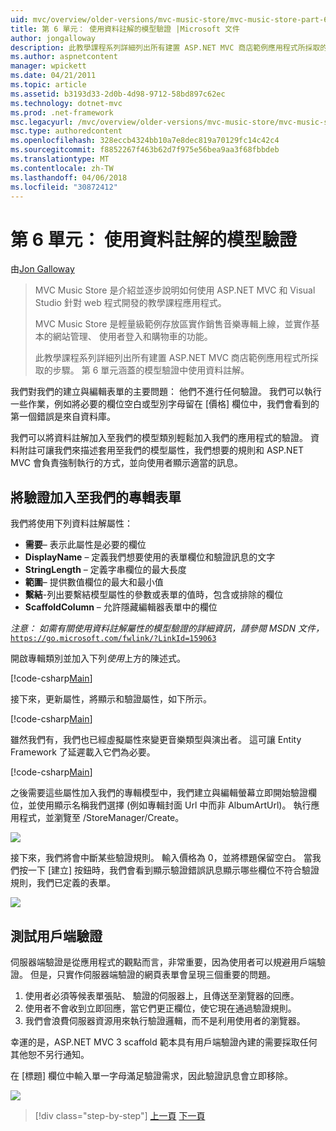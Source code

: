 ```yaml
---
uid: mvc/overview/older-versions/mvc-music-store/mvc-music-store-part-6
title: 第 6 單元： 使用資料註解的模型驗證 |Microsoft 文件
author: jongalloway
description: 此教學課程系列詳細列出所有建置 ASP.NET MVC 商店範例應用程式所採取的步驟。 第 6 單元涵蓋 V 模型使用資料註解...
ms.author: aspnetcontent
manager: wpickett
ms.date: 04/21/2011
ms.topic: article
ms.assetid: b3193d33-2d0b-4d98-9712-58bd897c62ec
ms.technology: dotnet-mvc
ms.prod: .net-framework
msc.legacyurl: /mvc/overview/older-versions/mvc-music-store/mvc-music-store-part-6
msc.type: authoredcontent
ms.openlocfilehash: 328eccb4324bb10a7e8dec819a70129fc14c42c4
ms.sourcegitcommit: f8852267f463b62d7f975e56bea9aa3f68fbbdeb
ms.translationtype: MT
ms.contentlocale: zh-TW
ms.lasthandoff: 04/06/2018
ms.locfileid: "30872412"
---
```

<a name="part-6-using-data-annotations-for-model-validation"></a>第 6 單元： 使用資料註解的模型驗證
====================
由[Jon Galloway](https://github.com/jongalloway)

> MVC Music Store 是介紹並逐步說明如何使用 ASP.NET MVC 和 Visual Studio 針對 web 程式開發的教學課程應用程式。  
>   
> MVC Music Store 是輕量級範例存放區實作銷售音樂專輯上線，並實作基本的網站管理、 使用者登入和購物車的功能。  
>   
> 此教學課程系列詳細列出所有建置 ASP.NET MVC 商店範例應用程式所採取的步驟。 第 6 單元涵蓋的模型驗證中使用資料註解。


我們對我們的建立與編輯表單的主要問題： 他們不進行任何驗證。 我們可以執行一些作業，例如將必要的欄位空白或型別字母留在 [價格] 欄位中，我們會看到的第一個錯誤是來自資料庫。

我們可以將資料註解加入至我們的模型類別輕鬆加入我們的應用程式的驗證。 資料附註可讓我們來描述套用至我們的模型屬性，我們想要的規則和 ASP.NET MVC 會負責強制執行的方式，並向使用者顯示適當的訊息。

## <a name="adding-validation-to-our-album-forms"></a>將驗證加入至我們的專輯表單

我們將使用下列資料註解屬性：

- **需要**– 表示此屬性是必要的欄位
- **DisplayName** – 定義我們想要使用的表單欄位和驗證訊息的文字
- **StringLength** – 定義字串欄位的最大長度
- **範圍**– 提供數值欄位的最大和最小值
- **繫結**-列出要繫結模型屬性的參數或表單的值時，包含或排除的欄位
- **ScaffoldColumn** – 允許隱藏編輯器表單中的欄位

*注意： 如需有關使用資料註解屬性的模型驗證的詳細資訊，請參閱 MSDN 文件，*[`https://go.microsoft.com/fwlink/?LinkId=159063`](https://go.microsoft.com/fwlink/?LinkId=159063)

開啟專輯類別並加入下列*使用*上方的陳述式。

[!code-csharp[Main](mvc-music-store-part-6/samples/sample1.cs)]

接下來，更新屬性，將顯示和驗證屬性，如下所示。

[!code-csharp[Main](mvc-music-store-part-6/samples/sample2.cs)]

雖然我們有，我們也已經虛擬屬性來變更音樂類型與演出者。 這可讓 Entity Framework 了延遲載入它們為必要。

[!code-csharp[Main](mvc-music-store-part-6/samples/sample3.cs)]

之後需要這些屬性加入我們的專輯模型中，我們建立與編輯螢幕立即開始驗證欄位，並使用顯示名稱我們選擇 (例如專輯封面 Url 中而非 AlbumArtUrl)。 執行應用程式，並瀏覽至 /StoreManager/Create。

![](mvc-music-store-part-6/_static/image1.png)

接下來，我們將會中斷某些驗證規則。 輸入價格為 0，並將標題保留空白。 當我們按一下 [建立] 按鈕時，我們會看到顯示驗證錯誤訊息顯示哪些欄位不符合驗證規則，我們已定義的表單。

![](mvc-music-store-part-6/_static/image2.png)

## <a name="testing-the-client-side-validation"></a>測試用戶端驗證

伺服器端驗證是從應用程式的觀點而言，非常重要，因為使用者可以規避用戶端驗證。 但是，只實作伺服器端驗證的網頁表單會呈現三個重要的問題。

1. 使用者必須等候表單張貼、 驗證的伺服器上，且傳送至瀏覽器的回應。
2. 使用者不會收到立即回應，當它們更正欄位，使它現在通過驗證規則。
3. 我們會浪費伺服器資源用來執行驗證邏輯，而不是利用使用者的瀏覽器。

幸運的是，ASP.NET MVC 3 scaffold 範本具有用戶端驗證內建的需要採取任何其他恕不另行通知。

在 [標題] 欄位中輸入單一字母滿足驗證需求，因此驗證訊息會立即移除。

![](mvc-music-store-part-6/_static/image3.png)


> [!div class="step-by-step"]
> [上一頁](mvc-music-store-part-5.md)
> [下一頁](mvc-music-store-part-7.md)
